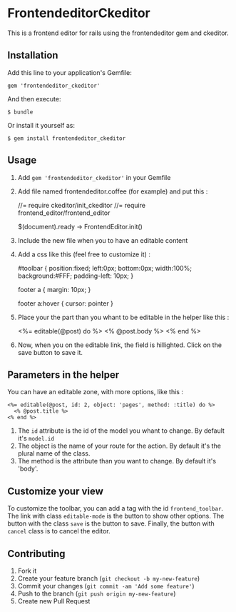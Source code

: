# FrontendeditorCkeditor

This is a frontend editor for rails using the frontendeditor gem and ckeditor.

## Installation

Add this line to your application's Gemfile:

    gem 'frontendeditor_ckeditor'

And then execute:

    $ bundle

Or install it yourself as:

    $ gem install frontendeditor_ckeditor

## Usage

1. Add `gem 'frontendeditor_ckeditor'` in your Gemfile
2. Add file named frontendeditor.coffee (for example) and put this :

    //= require ckeditor/init_ckeditor
    //= require frontend_editor/frontend_editor

    $(document).ready ->
      FrontendEditor.init()

3. Include the new file when you to have an editable content
4. Add a css like this (feel free to customize it) :

    #toolbar {
      position:fixed;
      left:0px;
      bottom:0px;
      width:100%;
      background:#FFF;
      padding-left: 10px;
    }

    footer a {
      margin: 10px;
    }

    footer a:hover {
      cursor: pointer
    }

5. Place your the part than you whant to be editable in the helper like this :

    <%= editable(@post) do %>
      <% @post.body %>
    <% end %>

6. Now, when you on the editable link, the field is hillighted. Click on the save button to save it.

## Parameters in the helper

You can have an editable zone, with more options, like this :

    <%= editable(@post, id: 2, object: 'pages', method: :title) do %>
      <% @post.title %>
    <% end %>

1. The `id` attribute is the id of the model you whant to change. By default it's `model.id`
2. The object is the name of your route for the action. By default it's the plural name of the class.
3. The method is the attribute than you want to change. By default it's 'body'.

## Customize your view

To customize the toolbar, you can add a tag with the id `frontend_toolbar`. The link with class `editable-mode` is the button to show other options. The button with the class `save` is the button to save. Finally, the button with `cancel` class is to cancel the editor.

## Contributing

1. Fork it
2. Create your feature branch (`git checkout -b my-new-feature`)
3. Commit your changes (`git commit -am 'Add some feature'`)
4. Push to the branch (`git push origin my-new-feature`)
5. Create new Pull Request
